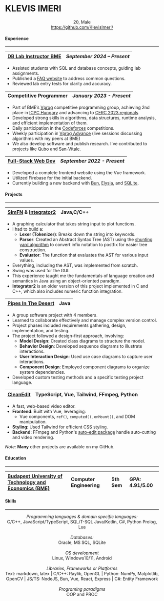 # KLEVIS IMERI
<div style="text-align: center;">
    20, Male
</div>
<div style="text-align: center;">
    <a href="https://github.com/atn">https://github.com/KlevisImeri/</a>
</div>

#### Experience
---

| [**DB Lab Instructor BME**](https://www.db.bme.hu/databases/) | *September 2024 – Present* |
|:--------------------------------------------------------------|:----------------------------|
- Assisted students with SQL and database concepts, guiding lab assignments.
- Published a [FAQ website](https://klevisimeri.github.io/DB-Lab/) to address common questions.
- Reviewed lab entry tests for clarity and accuracy.


| **Competitive Programmer**  |*January 2023 - Present*|
|:--------------------------------------------------------------|:----------------------------|

- Part of BME’s [Vprog](https://vprog.hu/) competitive programming group, achieving 2nd place in [ICPC Hungary](https://cs.bme.hu/icpc/posts/2024-10-01-icpc-hungary/) and advancing to [CERC 2023 regionals](https://cerc.acm.si/).
- Developed strong skills in algorithms, data structures, runtime analysis, and efficient  implementation of them.
- Daily participation in the [Codeforces](https://codeforces.com/) competitions.
- Weekly participation in [Vprog Advance](https://vprog.hu/calendar/) (live sessions discussing algorithms with my peers at BME)
- We also develop software and publish research. I've contributed to projects like [Qubo](https://github.com/bmevprog/qubo) and [San-Vitale](https://github.com/bmevprog/san-vitale).

| [Full-Stack Web Dev](https://shkf-ks.org/#/) | *September 2022 - Present*|
|:-----------------------------------------------------|:-----------------------|

- Developed a complete frontend website using the Vue framework.
- Utilized Firebase for the initial backend.
- Currently building a new backend with [Bun](https://bun.sh/), [Elysia](https://elysiajs.com/), and [SQLite](https://www.sqlite.org/).
#### Projects
---

| [**SimFN**](https://github.com/KlevisImeri/SimFN) & [Integrator2](https://github.com/KlevisImeri/Integrator2)| Java,C/C++ |
|:-----------------------------------------------------|:-----------------------|
- A graphing calculator that takes string input to plot functions.
- I had to build a:
	- **Lexer (Tokenizer)**: Breaks down the string into keywords.
	- **Parser**: Created an Abstract Syntax Tree (AST) using the [shunting yard algorithm](https://en.wikipedia.org/wiki/Shunting_yard_algorithm) to convert infix notation to postfix for easier tree construction.
	- **Evaluator**: The function that evaluates the AST for various input values.
- Everything, including the AST, was implemented from scratch.
- Swing was used for the GUI.
- This experience taught me the fundamentals of language creation and semantics in Java using an object-oriented paradigm.
- **Integrator2** is an older version of this project implemented in C and C++, which also includes numeric function integration.



| [**Pipes In The Desert**](https://github.com/KlevisImeri/Pipes-In-The-Desert)| Java|
|:-----------------------------------------------------|:-----------------------|
- A group software project with 4 members.
- Learned to collaborate effectively and manage complex version control.
- Project phases included requirements gathering, design, implementation, and testing.
- The project followed a design-first approach, involving:
	- **Model Design**: Created class diagrams to structure the model.
	- **Behavior Design**: Developed sequence diagrams to illustrate interactions.
	- **User Interaction Design**: Used use case diagrams to capture user interactions.
	- **Component Design**: Employed component diagrams to organize system dependencies.
- Developed custom testing methods and a specific testing project language.


|[CleanEdit](https://github.com/KlevisImeri/CleanEdit)| TypeScript, Vue, Tailwind, FFmpeg, Python |
|:-----------------------------------------------------|:-----------------------|
- A fast, web-based video editor.
- **Frontend**: Built with Vue, leveraging:
	- Vue components, `ref()`, `computed()`, `onMount()`, and DOM manipulation.
- **Styling**: Used Tailwind for efficient CSS styling.
- **Backend**: FFmpeg and Python's [auto-edit package](https://github.com/WyattBlue/auto-editor) handle auto-cutting and video rendering.

*Note:* **Many** other projects are available on my GitHub. 


#### Education
---
| [Budapest University of Technology and Economics (BME)](https://www.bme.hu/en) | Computer Engineering | 5th Sem | GPA: 4.91/5.00 |
|:--------------------------------------------------------------------------|:---------------------|:--------|:----------------|


#### Skills
---

<div style="text-align: center;"><i>Programming languages & domain specific languages:</i></div>
<div style="text-align: center;">C/C++, JavaScript/TypeScript, SQL/T-SQL Java/Kotlin, C#, Python Prolog, Lua</div> <br>

<div style="text-align: center;"><i>Databases:</i></div>
<div style="text-align: center;">Oracle, MS SQL, SQLite</div> <br>

<div style="text-align: center;"><i>OS development</i></div>
<div style="text-align: center;">Linux, Windows10/11, Android</div> <br>

<div style="text-align: center;"><i>Libraries, Frameworks or Platforms</i></div>
<div style="text-align: center;">Text: markdown, latex | C/C++: Raylib, OpenGL | Python: NumPy, Matplotlib, OpenCV | JS/TS: NodeJS, Bun, Vue, React, Express | C#: Entity Framework</div> <br>
 
<div style="text-align: center;"><i>Programing paradigms</i></div>
<div style="text-align: center;">OOP and PROC</div>
